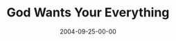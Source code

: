 ---
layout: message
category: message
series: "Life, The Universe and Everything"
title: "God Wants Your Everything"
date: 2004-09-25-00-00
message_id: 152
audio: "http://s3.amazonaws.com/crossroads-media/media/legacy/mp3/LTUAE_07_09-25-04_Everything.mp3"
audio-duration: "40:41"
explicit: false
---
